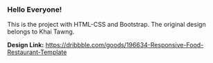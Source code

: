 ### Hello Everyone!

This is the project with HTML-CSS and Bootstrap. 
The original design belongs to Khai Tawng.



**Design Link:** https://dribbble.com/goods/196634-Responsive-Food-Restaurant-Template
